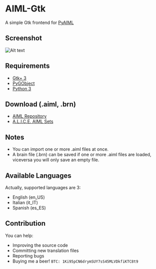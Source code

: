 # AIML-Gtk
A simple Gtk frontend for [PyAIML](https://github.com/creatorrr/pyAIML)

## Screenshot

![Alt text](https://raw.githubusercontent.com/sidus-dev/screenshots/master/aiml-gtk.png "AIML-Gtk on Arch Linux")

## Requirements

* [Gtk+ 3](https://www.gtk.org/)
* [PyGObject](https://wiki.gnome.org/Projects/PyGObject)
* [Python 3](https://www.python.org/)

## Download (.aiml, .brn)

* [AIML Repository](https://github.com/sidus-dev/aiml-repository)
* [A.L.I.C.E. AIML Sets](http://www.alicebot.org/downloads/sets.html)

## Notes

* You can import one or more .aiml files at once.
* A brain file (.brn) can be saved if one or more .aiml files are loaded, viceversa you will only save an empty file.

## Available Languages

Actually, supported languages are 3:

* English (en_US)
* Italian (it_IT)
* Spanish (es_ES)

## Contribution

You can help:

* Improving the source code
* Committing new translation files
* Reporting bugs
* Buying me a beer! `BTC: 1Ki95pCN6drymSUY7sS45MLVDkfiKTC8t9`
